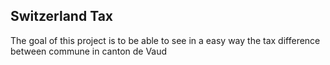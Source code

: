 ## Switzerland Tax

The goal of this project is to be able to see in a easy way the tax difference between commune in canton de Vaud
